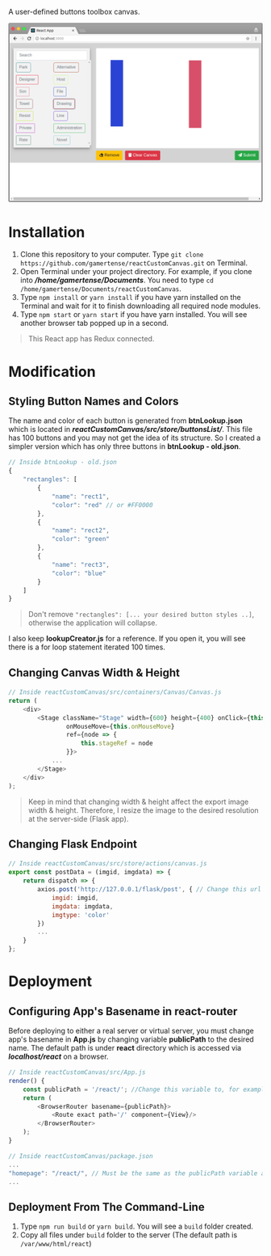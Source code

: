 A user-defined buttons toolbox canvas.

![alt text](https://github.com/gamertense/reactCustomCanvas/raw/master/readme_images/app_screenshot.png "My React application")

# Installation
1. Clone this repository to your computer. Type `git clone https://github.com/gamertense/reactCustomCanvas.git` on Terminal.
2. Open Terminal under your project directory. For example, if you clone into **_/home/gamertense/Documents_**. You need to type `cd /home/gamertense/Documents/reactCustomCanvas`.
3. Type `npm install` or `yarn install` if you have yarn installed on the Terminal and wait for it to finish downloading all required node modules.
4. Type `npm start` or `yarn start` if you have yarn installed. You will see another browser tab popped up in a second.

> This React app has Redux connected.

# Modification
## Styling Button Names and Colors
The name and color of each button is generated from **btnLookup.json** which is located in **_reactCustomCanvas/src/store/buttonsList/_**. This file has 100 buttons and you may not get the idea of its structure. So I created a simpler version which has only three buttons in **btnLookup - old.json**.
```javascript
// Inside btnLookup - old.json
{
    "rectangles": [
        {
            "name": "rect1",
            "color": "red" // or #FF0000
        },
        {
            "name": "rect2",
            "color": "green"
        },
        {
            "name": "rect3",
            "color": "blue"
        }
    ]
}
```
> Don't remove `"rectangles": [... your desired button styles ..]`, otherwise the application will collapse.

I also keep **lookupCreator.js** for a reference. If you open it, you will see there is a for loop statement iterated 100 times.

## Changing Canvas Width & Height
```javascript
// Inside reactCustomCanvas/src/containers/Canvas/Canvas.js
return (
    <div>
        <Stage className="Stage" width={600} height={400} onClick={this.onClickHandler}
                onMouseMove={this.onMouseMove}
                ref={node => {
                    this.stageRef = node
                }}>
            ...
        </Stage>
    </div>
);
```
> Keep in mind that changing width & height affect the export image width & height. Therefore, I resize the image to the desired resolution at the server-side (Flask app).

## Changing Flask Endpoint

```javascript
// Inside reactCustomCanvas/src/store/actions/canvas.js
export const postData = (imgid, imgdata) => {
    return dispatch => {
        axios.post('http://127.0.0.1/flask/post', { // Change this url
            imgid: imgid,
            imgdata: imgdata,
            imgtype: 'color'
        })
        ...
    }
};
```

# Deployment
## Configuring App's Basename in react-router
Before deploying to either a real server or virtual server, you must change app's basename in **App.js** by changing variable **publicPath** to the desired name. The default path is under **react** directory which is accessed via **_localhost/react_** on a browser.

```javascript
// Inside reactCustomCanvas/src/App.js
render() {
    const publicPath = '/react/'; //Change this variable to, for example, /yourapp/react/
    return (
        <BrowserRouter basename={publicPath}>
            <Route exact path='/' component={View}/>
        </BrowserRouter>
    );
}
```
```javascript
// Inside reactCustomCanvas/package.json
...
"homepage": "/react/", // Must be the same as the publicPath variable above.
...
```

## Deployment From The Command-Line
1. Type `npm run build` or `yarn build`. You will see a `build` folder created.
2. Copy all files under `build` folder to the server (The default path is `/var/www/html/react`)
